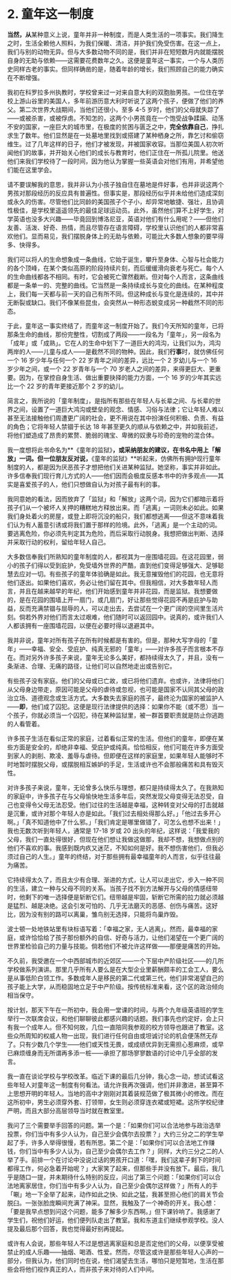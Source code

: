 # 2. 童年这一制度

**当然，从**某种意义上说，童年并非一种制度，而是人类生活的一项事实。我们降生之时，生活全赖他人照料，为我们保暖、清洁，并护我们免受伤害。在这一点上，我们与别的动物无异。但与大多数动物不同的是，我们并非在短短数月内就能摆脱自身的无助与依赖——这需要花费数年之久。这便是童年这一事实，一个与人类历史同样古老的事实。但同样确凿的是，随着年龄的增长，我们照顾自己的能力确实在不断增强。

我初在科罗拉多州执教时，学校曾来过一对来自意大利的双胞胎男孩。一位住在学校上游山谷里的美国人，多年前游历意大利时听说了这两个孩子，便做了他们的养父。第二次世界大战期间，当他们还很小，至多 4-5 岁时，他们的父母就失踪了——或被杀害，或被俘虏。不知怎的，这两个小男孩竟在一个饱受战争蹂躏、动荡不安的国家，一座巨大的城市里，在极度的贫困与匮乏之中，**完全依靠自己**，挣扎求生了数年。他们显然是在一处墓地里找到或搭建了某种栖身之所，靠乞讨和偷窃维生。过了几年这样的日子，他们才被发现，并被国家收容。当那位美国人初次听闻他们的故事，并开始关心他们的成长与教育时，他们正住在一所孤儿院里。他送他们来我们学校待了一段时间，因为他认为掌握一些英语会对他们有用，并希望他们能在这里学会。

请不要误解我的意思，我并非认为小孩子独自住在墓地是件好事，也并非说这两个男孩对那段经历的反应具有普遍性。但事实是，那段经历似乎并未给他们造成深刻或永久的伤害。尽管他们比同龄的美国孩子个子小，却异常地敏捷、强壮，且协调性极佳，是学校里遥遥领先的最佳足球运动员。此外，虽然他们算不上好学生，对学英语也没多大兴趣——毕竟回到博洛尼亚，英语对他们有什么用呢？——但他们友善、活泼、好奇、热情，而且尽管存在语言障碍，学校里认识他们的人都非常喜欢他们。显而易见，我们摆脱身体上的无助与依赖，可能比大多数人想象的要早得多、快得多。

我们可以将人的生命想象成一条曲线，它始于诞生，攀升至身体、心智与社会能力的各个顶峰，在某个类似高原的阶段持续片刻，而后缓缓滑向衰老与死亡。每个人的生命曲线都各不相同。有时，它会被死亡骤然截断。但对每个人而言，这条曲线都是一条单一的、完整的曲线。它当然是一条持续成长与变化的曲线。在某种程度上，我们每一天都与前一天的自己有所不同。但这种成长与变化是连续的，其中并无断裂或缺口。我们不像某些昆虫，会突然从一种形态蜕变成另一种截然不同的形态。

于此，童年这一事实终结了，而童年这一制度开始了。我们今天所知的童年，已将那条生命的曲线，那份完整性，切割成了两段——一段名为「童年」，另一段名为「成年」或「成熟」。它在人的生命中划下了一道巨大的鸿沟，让我们以为，鸿沟两岸的人——儿童与成人——是截然不同的物种。因此，我们**行事**时，就仿佛任何一个 16 岁少年与任何一个 22 岁青年之间的差异，远比一个 2 岁幼儿与一个 16 岁少年之间，或一个 22 岁青年与一个 70 岁老人之间的差异，来得更巨大、更重要。因为，在掌控自身生活、做出重要抉择的能力方面，一个 16 岁的少年其实远比一个 22 岁的青年更接近那个 2 岁的幼儿。

简言之，我所说的「童年制度」，是指所有那些在年轻人与长辈之间、与长辈的世界之间，设置了一道巨大鸿沟或壁垒的观念、情感、习俗与法律；它让年轻人难以甚至无法接触他们周遭更广阔的社会，更不用说在其中扮演任何积极、负责、有益的角色；它将年轻人禁锢于长达 18 年甚至更久的顺从与依赖之中，并如我前述，将他们塑造成了昂贵的累赘、脆弱的瑰宝、卑微的奴隶与珍奇的宠物的混合体。

我一度想将此书命名为**《童年的监狱》**，或采纳朋友的建议，在书名中用上「解放」一词。但一位朋友反对说，**《童年的监狱》**听起来，仿佛所有拥护现行童年制度的人，都是因为厌恶孩子才想把他们关进某种监狱。她坚称，事实并非如此。许多信奉我们现行育儿方式的人——他们因而会极度反感本书中的许多观点——其实是喜爱孩子的人，他们只想做自认为对孩子最有利的事。

我同意她的看法，因而放弃了「监狱」和「解放」这两个词，因为它们都暗示着将孩子们从一个被坏人关押的糟糕地方释放出来。而「逃离」一词则未必如此。如果我们身处着火的房屋，或登上即将沉没的船只，我们都想逃离——但这不意味着我们认为有人蓄意引诱或将我们置于那样的险境。此外，「逃离」是一个主动的词。要逃离危险，你必须先判定其为危险，而后采取行动脱身。我想把做出判断、选择并采取行动的权利，留给年轻人自己。

大多数信奉我们所熟知的童年制度的人，都视其为一座围墙花园。在这花园里，弱小的孩子们得以受到庇护，免受墙外世界的严酷，直到他们变得足够强大、足够聪慧去应对一切。有些孩子的童年体验确是如此。我无意摧毁他们的花园，也无意将他们逐出。如果他们喜欢，务必让他们留在其中。但我相信，对大多数年轻人而言，并且在越来越早的年纪，他们开始感到童年并非花园，而是监狱。我想要做的，是在花园的围墙上开一扇门，或几扇门，好让那些觉得花园不再是庇护与助益，反而充满禁锢与屈辱的人，可以走出去，去尝试在一个更广阔的空间里生活片刻。倘若外界对他们而言太过艰难，他们随时可以返回园中。说真的，或许我们人人都该拥有一座围墙花园，以便在必要时得以退避其中。

我并非说，童年对所有孩子在所有时候都是有害的。但是，那种大写字母的「童年」——幸福、安全、受庇护、纯真无邪的「童年」——对许多孩子而言根本不存在。而对另外许多孩子来说，童年无论多么美好，都持续得太久了，并且，没有一条渐进、合理、无痛的路径，让他们可以自然地走出或告别它。

有些孩子没有家庭。他们的父母或已亡故，或已将他们遗弃。也或许，法律将他们从父母身边带走，原因可能是父母的虐待或忽视，也可能是国家不认同其父母的政治立场、道德观念或生活方式。大多数失去家庭的孩子，最终沦为国家的被监护人——**即**，他们成了囚犯。这便是现行法律提供的选择：如果你不能（或不愿）当一个孩子，你就必须当一个囚犯，待在某种监狱里，被一群首要职责就是防止你逃跑的人看管着。

许多孩子生活在看似正常的家庭，过着看似正常的生活。但他们的童年，即便在某些方面是安全的，却绝非幸福、受庇护或纯真。恰恰相反，他们可能在许多方面受到家人的剥削、欺凌、羞辱与虐待。但即便在这样的家庭里，如果年轻人能够时不时地暂时摆脱父母，或摆脱相互嫉妒的手足，生活或许也不会那般痛苦和具有毁灭性。

对许多孩子来说，童年，无论曾多么快乐与理想，都只是持续得太久了。在我熟知的家庭中，许多孩子在与父母愉快地生活多年后，突然发现父母变得无法忍受，自己也变得令父母无法忍受。他们过往的生活越是幸福，这种转变对父母的打击就越是沉重，或许对那个年轻人亦是如此。「我们过去相处得那么好。」「他过去多开心啊。」「真不知道他中了什么邪。」「我们肯定是哪里做错了，可怎么也想不出来！」我也无数次听到年轻人，通常是 17-18 岁或 20 出头的年纪，这样说：「我爱我的父母，我们一直处得很好，但现在他们想让我做这做那，我却不想，我想做点别的他们不喜欢的事。我感到既内疚又迷茫，不知如何是好。我不想伤害他们，但我必须过自己的人生。」童年的终结，对于那些拥有最幸福童年的人而言，似乎往往最为痛苦。

它持续得太久了，而且太少有合理、渐进的方式，让人可以走出它，步入一种不同的生活，建立一种与父母不同的关系。当孩子找不到方法解开与父母的情感纽带时，他剩下的唯一选择便是斩断它们。纽带越是牢固，斩断它所需的拉力就必须越是猛烈、越是决绝。这会引发可怕的、几乎无法磨灭的恶感、创伤与痛苦。这好比，因为没有别的路可以离巢，雏鸟别无选择，只能将鸟巢炸毁。

波士顿一处地铁站里有块标语写着：「幸福之家，无人逃离」。然而，最幸福的家庭，或许恰恰给了孩子那份额外的自信、好奇与活力，让他们渴望在一个更广阔的世界里检验自己的力量与技能。倘若他们不被允许这样做——那便是痛苦的开始。

不久前，我受邀在一个中西部城市的近郊区——一个下层中产阶级社区——的几所学校做系列演讲。那里几乎所有人要么是在大型企业里薪酬颇丰的工会工人，要么是从事低阶白领工作。多数成年人是移民的第二代或第三代，他们非常渴望自己的孩子能上大学，从而稳固地立足于中产阶级。按传统标准来看，这个区的政治倾向相当保守。

按计划，那天下午在一所初中，我会用一堂课的时间，与两个九年级英语班的学生举行一次联席会议，和他们聊聊彼此都感兴趣的话题。我们事先也约定好，会上只有我一个成年人。但不知何故，几位一直陪同我参观的校方领导也跟进了教室。这些众所周知的权威人物一出现，我们进行任何自由或坦诚讨论的机会便荡然无存了。只有少数几个学生——他们或天性无畏，或成绩优异到无需担心惹麻烦，或早已麻烦缠身而无所谓再多添一桩——承担了那场寥寥数语的讨论中几乎全部的发言。

我一直在谈论学校与学校改革。临近下课的最后几分钟，我心念一动，想试试看这些年轻人对童年这一制度有何看法。请允许我再次强调，他们并非激进，甚至算不上思想开明的年轻人。当地的高中才刚刚对其着装规范做了极其微小的修改。而在这所初中，男生必须穿外套、打领带，女生则必须穿连衣裙或短裙。这所学校纪律严明，而且大部分高层领导当时就在教室里。

我问了三个需要举手回答的问题。第一个是：「如果你们可以合法地参与政治选举投票，你们当中有多少人认为，自己至少会偶尔去投票？」大约三分之二的学生举起了手，许多人举得很慢，若有所思。第二个是：「如果你们可以合法地工作赚钱，你们当中有多少人认为，自己至少会偶尔去工作？」同样，大约三分之二的人举了手。前排一个在讨论中没说过话的男孩开口道：「嘿，我们这辈子剩下的时间都得工作，何必急着开始呢？」大家笑了起来，但那些手并没有放下。最后，我几乎是随口一提，并未期待什么特别的反应，问出了第三个问题：「如果你们可以合法地离家居住，你们当中有多少人认为，自己至少会偶尔这样做？」所有人的手「唰」地一下全举了起来，动作如此之快、如此之猛，我甚至担心他们的肩关节会脱臼。一张张脸庞瞬间充满了神采。显然，我触及了一个神奇的开关。我心想：「要是我早点想到问这个问题，能多了解多少东西啊。」但下课铃响了。我感谢了学生们，祝他们好运，他们便列队走出了教室。我和东道主们继续参观学校。没人提及最后那个回答，我也觉得最好别再提起。

或许有人会说，那些年轻人不过是想逃离家庭和总是否定他们的父母，以便享受被禁止的成人乐趣——抽烟、喝酒、性爱。然而，尽管这或许是那些年轻人心声的一部分，但我认为，他们同时也在说，他们渴望去生活，哪怕只是短暂地，生活在那些会将他们视作真正的人，而非孩子来对待的人们中间。